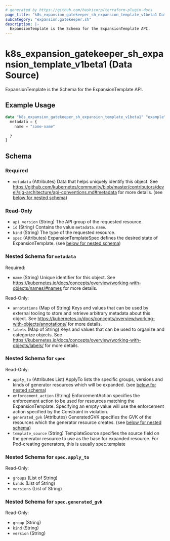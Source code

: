 ```yaml
---
# generated by https://github.com/hashicorp/terraform-plugin-docs
page_title: "k8s_expansion_gatekeeper_sh_expansion_template_v1beta1 Data Source - terraform-provider-k8s"
subcategory: "expansion.gatekeeper.sh"
description: |-
  ExpansionTemplate is the Schema for the ExpansionTemplate API.
---
```


# k8s_expansion_gatekeeper_sh_expansion_template_v1beta1 (Data Source)

ExpansionTemplate is the Schema for the ExpansionTemplate API.

## Example Usage

```terraform
data "k8s_expansion_gatekeeper_sh_expansion_template_v1beta1" "example" {
  metadata = {
    name = "some-name"

  }
}
```

<!-- schema generated by tfplugindocs -->
## Schema

### Required

- `metadata` (Attributes) Data that helps uniquely identify this object. See https://github.com/kubernetes/community/blob/master/contributors/devel/sig-architecture/api-conventions.md#metadata for more details. (see [below for nested schema](#nestedatt--metadata))

### Read-Only

- `api_version` (String) The API group of the requested resource.
- `id` (String) Contains the value `metadata.name`.
- `kind` (String) The type of the requested resource.
- `spec` (Attributes) ExpansionTemplateSpec defines the desired state of ExpansionTemplate. (see [below for nested schema](#nestedatt--spec))

<a id="nestedatt--metadata"></a>
### Nested Schema for `metadata`

Required:

- `name` (String) Unique identifier for this object. See https://kubernetes.io/docs/concepts/overview/working-with-objects/names/#names for more details.

Read-Only:

- `annotations` (Map of String) Keys and values that can be used by external tooling to store and retrieve arbitrary metadata about this object. See https://kubernetes.io/docs/concepts/overview/working-with-objects/annotations/ for more details.
- `labels` (Map of String) Keys and values that can be used to organize and categorize objects. See https://kubernetes.io/docs/concepts/overview/working-with-objects/labels/ for more details.


<a id="nestedatt--spec"></a>
### Nested Schema for `spec`

Read-Only:

- `apply_to` (Attributes List) ApplyTo lists the specific groups, versions and kinds of generator resources which will be expanded. (see [below for nested schema](#nestedatt--spec--apply_to))
- `enforcement_action` (String) EnforcementAction specifies the enforcement action to be used for resources matching the ExpansionTemplate. Specifying an empty value will use the enforcement action specified by the Constraint in violation.
- `generated_gvk` (Attributes) GeneratedGVK specifies the GVK of the resources which the generator resource creates. (see [below for nested schema](#nestedatt--spec--generated_gvk))
- `template_source` (String) TemplateSource specifies the source field on the generator resource to use as the base for expanded resource. For Pod-creating generators, this is usually spec.template

<a id="nestedatt--spec--apply_to"></a>
### Nested Schema for `spec.apply_to`

Read-Only:

- `groups` (List of String)
- `kinds` (List of String)
- `versions` (List of String)


<a id="nestedatt--spec--generated_gvk"></a>
### Nested Schema for `spec.generated_gvk`

Read-Only:

- `group` (String)
- `kind` (String)
- `version` (String)
